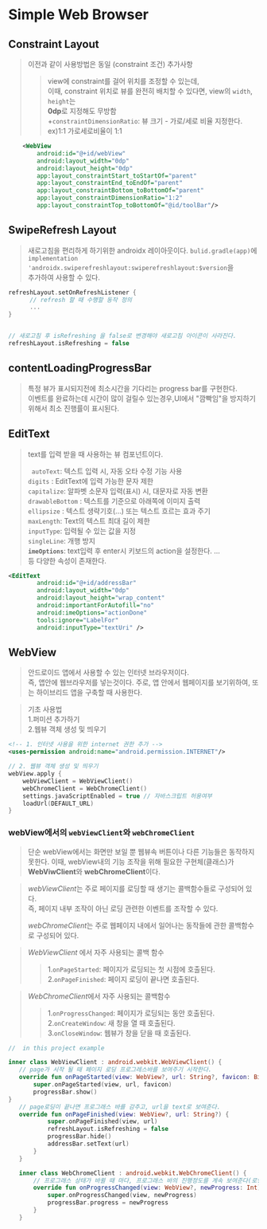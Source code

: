 Simple Web Browser
===

## Constraint Layout
> 이전과 같이 사용방법은 동일 (constraint 조건)
> 추가사항
> > view에 constraint를 걸어 위치를 조정할 수 있는데,  
> > 이때, constraint 위치로 뷰를 완전히 배치할 수 있다면, view의 ```width```, ```height```는  
> > **0dp**로 지정해도 무방함  
> > +``constraintDimensionRatio``: 뷰 크기 - 가로/세로 비율 지정한다. ex)1:1 가로세로비율이 1:1
```xml
    <WebView
        android:id="@+id/webView"
        android:layout_width="0dp"
        android:layout_height="0dp"
        app:layout_constraintStart_toStartOf="parent"
        app:layout_constraintEnd_toEndOf="parent"
        app:layout_constraintBottom_toBottomOf="parent"
        app:layout_constraintDimensionRatio="1:2"
        app:layout_constraintTop_toBottomOf="@id/toolBar"/>
```

## SwipeRefresh Layout
> 새로고침을 편리하게 하기위한 androidx 레이아웃이다.
> ```bulid.gradle(app)```에 ```implementation 'androidx.swiperefreshlayout:swiperefreshlayout:$version```을  
> 추가하여 사용할 수 있다.
>
```kotlin
refreshLayout.setOnRefreshListener {
      // refresh 할 때 수행할 동작 정의
      ...
}


// 새로고침 후 isRefreshing 을 false로 변경해야 새로고침 아이콘이 사라진다.
refreshLayout.isRefreshing = false
```

## contentLoadingProgressBar
>  특정 뷰가 표시되지전에 최소시간을 기다리는 progress bar를 구현한다.  
> 이벤트를 완료하는데 시간이 많이 걸릴수 있는경우,UI에서 "깜빡임"을 방지하기 위해서 최소 진행률이 표시된다.

## EditText
> text를 입력 받을 때 사용하는 뷰 컴포넌트이다.
>
> ``` autoText```:   텍스트 입력 시, 자동 오타 수정 기능 사용  
> ```digits``` : EditText에 입력 가능한 문자 제한  
> ```capitalize```: 알파벳 소문자 입력(표시) 시, 대문자로 자동 변환  
> ```drawableBottom``` : 텍스트를 기준으로 아래쪽에 이미지 출력  
> ```ellipsize``` : 텍스트 생략기호(...) 또는 텍스트 흐르는 효과 주기  
> ```maxLength```: Text의 텍스트 최대 길이 제한  
> ```inputType```: 입력될 수 있는 값을 지정  
>  ```singleLine```: 개행 방지   
> **```imeOptions```**:  text입력 후 enter시 키보드의 action을 설정한다.
> ...  
> 등 다양한 속성이 존재한다.
```xml
<EditText
        android:id="@+id/addressBar"
        android:layout_width="0dp"
        android:layout_height="wrap_content"
        android:importantForAutofill="no"
        android:imeOptions="actionDone"
        tools:ignore="LabelFor" 
        android:inputType="textUri" />

```


## WebView
> 안드로이드 앱에서 사용할 수 있는 인터넷 브라우저이다.  
> 즉, 앱안에 웹브라우저를 넣는것이다.  주로, 앱 안에서 웹페이지를 보기위하여, 또는 하이브리드 앱을 구축할 때 사용한다.


> 기초 사용법   
> 1.퍼미션 추가하기  
> 2.웹뷰 객체 생성 및 띄우기
>
```xml
<!-- 1. 인터넷 사용을 위한 internet 권한 추가 -->
<uses-permission android:name="android.permission.INTERNET"/>
```
```kotlin
// 2. 웹뷰 객체 생성 및 띄우기
webView.apply {
    webViewClient = WebViewClient()
    webChromeClient = WebChromeClient()
    settings.javaScriptEnabled = true // 자바스크립트 허용여부
    loadUrl(DEFAULT_URL)
}
```

### webView에서의 ```webViewClient```와 ```webChromeClient```
> 단순 webView에서는 화면만 보일 뿐 웹뷰속 버튼이나 다른 기능들은 동작하지 못한다.
> 이때, webView내의 기능 조작을 위해 필요한 구현체(클래스)가 **WebViwClient**와 **webChromeClient**이다.

> *webViewClient*는 주로 페이지를 로딩할 때 생기는 콜백함수들로 구성되어 있다.  
> 즉, 페이지 내부 조작이 아닌 로딩 관련한 이벤트를 조작할 수 있다.
>
> *webChromeClient*는 주로 웹페이지 내에서 일어나는 동작들에 관한 콜백함수로 구성되어 있다.



> *WebViewClient* 에서 자주 사용되는 콜백 함수
> > 1.```onPageStarted```: 페이지가 로딩되는 첫 시점에 호출된다.  
> > 2.```onPageFinished```: 페이지 로딩이 끝나면 호출된다.  


> *WebChromeClient*에서 자주 사용되는 콜백함수
> > 1.```onProgressChanged```: 페이지가 로딩되는 동안 호출된다.  
> > 2.```onCreateWindow```: 새 창을 열 때 호출된다.  
> > 3.```onCloseWindow```: 웹뷰가 창을 닫을 때 호출된다.  

 ```kotlin
//  in this project example

inner class WebViewClient : android.webkit.WebViewClient() {
    // page가 시작 될 때 페이지 로딩 프로그레스바를 보여주기 시작한다.
    override fun onPageStarted(view: WebView?, url: String?, favicon: Bitmap?) {
        super.onPageStarted(view, url, favicon)
        progressBar.show()
}
    // page로딩이 끝나면 프로그래스 바를 감추고, url을 text로 보여준다.
    override fun onPageFinished(view: WebView?, url: String?) {
            super.onPageFinished(view, url)
            refreshLayout.isRefreshing = false
            progressBar.hide()
            addressBar.setText(url)
        }
    }

    inner class WebChromeClient : android.webkit.WebChromeClient() {
        // 프로그래스 상태가 바뀔 때 마다, 프로그래스 바의 진행정도를 계속 보여준다(로딩 시각화)
        override fun onProgressChanged(view: WebView?, newProgress: Int) {
            super.onProgressChanged(view, newProgress)
            progressBar.progress = newProgress
        }
    }
```